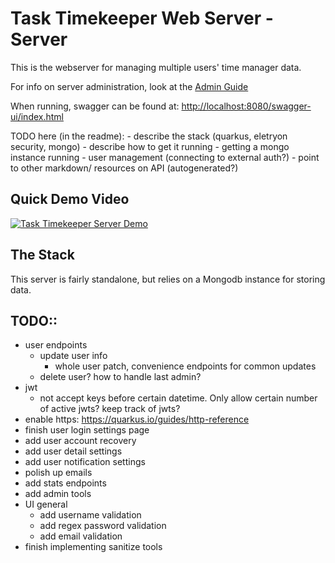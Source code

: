 # Task Timekeeper Web Server - Server

This is the webserver for managing multiple users' time manager data.

For info on server administration, look at the [Admin Guide](Admin%20Guide.md)

When running, swagger can be found at: [http://localhost:8080/swagger-ui/index.html]()

TODO here (in the readme):
    - describe the stack (quarkus, eletryon security, mongo)
    - describe how to get it running
        - getting a mongo instance running
        - user management (connecting to external auth?)
        - point to other markdown/ resources on API (autogenerated?)
        
## Quick Demo Video

[![Task Timekeeper Server Demo](https://img.youtube.com/vi/gGx34y9vm4c/0.jpg)](https://www.youtube.com/watch?v=gGx34y9vm4c)

## The Stack

This server is fairly standalone, but relies on a Mongodb instance for storing data.

## TODO::

 - user endpoints
    - update user info
        - whole user patch, convenience endpoints for common updates
    - delete user? how to handle last admin?
 - jwt
   - not accept keys before certain datetime. Only allow certain number of active jwts? keep track of jwts?  
 - enable https: https://quarkus.io/guides/http-reference
 - finish user login settings page
 - add user account recovery
 - add user detail settings
 - add user notification settings
 - polish up emails
 - add stats endpoints
 - add admin tools
 - UI general
   - add username validation
   - add regex password validation
   - add email validation
 - finish implementing sanitize tools
 
 